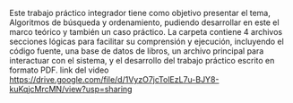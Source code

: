 Este trabajo práctico integrador tiene como objetivo presentar el tema, Algoritmos de búsqueda y ordenamiento, pudiendo desarrollar en este el marco teórico y también un caso práctico.
La carpeta contiene 4 archivos secciones lógicas para facilitar su comprensión y ejecución, incluyendo el código fuente, una base de datos de libros, un archivo principal para interactuar
con el sistema, y el desarrollo del trabajo práctico escrito  en formato PDF.
link del video 
https://drive.google.com/file/d/1VyzO7jcTolEzL7u-BJY8-kuKqjcMrcMN/view?usp=sharing
